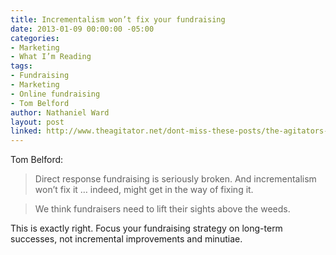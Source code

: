 ```yaml
---
title: Incrementalism won’t fix your fundraising
date: 2013-01-09 00:00:00 -05:00
categories:
- Marketing
- What I’m Reading
tags:
- Fundraising
- Marketing
- Online fundraising
- Tom Belford
author: Nathaniel Ward
layout: post
linked: http://www.theagitator.net/dont-miss-these-posts/the-agitators-editorial-stance/
---
```


Tom Belford:

> Direct response fundraising is seriously broken. And incrementalism won’t fix it … indeed, might get in the way of fixing it.

> We think fundraisers need to lift their sights above the weeds.

This is exactly right. Focus your fundraising strategy on long-term successes, not incremental improvements and minutiae.
